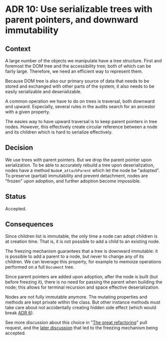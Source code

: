 # ADR 10: Use serializable trees with parent pointers, and downward immutability

## Context

A large number of the objects we manipulate have a tree structure. First and foremost the DOM tree and the accessibility tree; both of which can be fairly large. Therefore, we need an efficient way to represent them.

Because DOM tree is also our primary source of data that needs to be stored and exchanged with other parts of the system, it also needs to be easily serializable and deserializable.

A common operation we have to do on trees is traversal, both downward and upward. Especially, several rules in the audits search for an ancestor with a given property.

The easies way to have upward traversal is to keep parent pointers in tree nodes. However, this effectively create circular reference between a node and its children which is hard to serialize effectively.

## Decision

We use trees with parent pointers. But we drop the parent pointer upon serialization. To be able to accurately rebuild a tree upon deserialization, nodes have a method `Node#_attachParent` which let the node be "adopted". To preserve (partial) immutability and prevent detachment, nodes are "frozen" upon adoption, and further adoption become impossible.  

## Status

Accepted.

## Consequences

Since children list is immutable, the only time a node can adopt children is at creation time. That is, it is not possible to add a child to an existing node.

The freezing mechanism guarantees that a tree is downward immutable: it is possible to add a parent to a node, but never to change any of its children. We can leverage this property, for example to memoize operations performed on a full `Document` tree.

Since parent pointers are added upon adoption, after the node is built (but before freezing it), there is no need for passing the parent when building the node; this allows for terminal recursion and space effective deserialization.

Nodes are not fully immutable anymore. The mutating properties and methods are kept private within the class. But other instance methods must take care about not accidentally creating hidden side effect (which would break [ADR 6](./adr-006.md)).

See more discussion about this choice in "[The great refactoring](https://github.com/Siteimprove/alfa/pull/165)" pull request, and the [later discussion](https://github.com/Siteimprove/alfa/issues/204) that led to the freezing mechanism being accepted.

